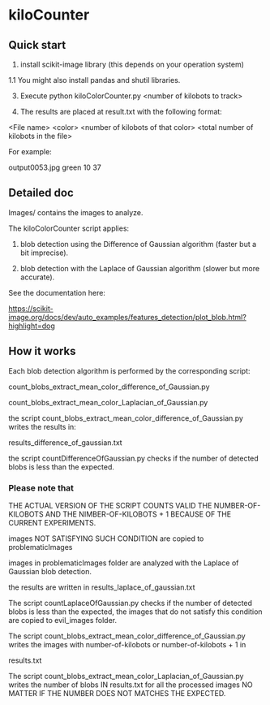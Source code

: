 # kiloCounter 

## Quick start
1. install scikit-image library (this depends on your operation system)

1.1 You might also install pandas and shutil libraries.

3. Execute python kiloColorCounter.py \<number of kilobots to track\>

4. The results are placed at result.txt with the following format:

\<File name\>      \<color\> \<number of kilobots of that color\> \<total number of kilobots in the file\>

For example:

output0053.jpg green 10 37

## Detailed doc

Images/ contains the images to analyze.

The kiloColorCounter script applies:

1. blob detection using the Difference of Gaussian algorithm (faster but a bit imprecise).

2. blob detection with the Laplace of Gaussian algorithm (slower but more accurate).

See the documentation here: 

https://scikit-image.org/docs/dev/auto_examples/features_detection/plot_blob.html?highlight=dog


## How it works

Each blob detection algorithm is performed by the corresponding script:

count_blobs_extract_mean_color_difference_of_Gaussian.py

count_blobs_extract_mean_color_Laplacian_of_Gaussian.py


the script count_blobs_extract_mean_color_difference_of_Gaussian.py writes the results in:

results_difference_of_gaussian.txt

the script countDifferenceOfGaussian.py checks if the number of detected blobs is less than the expected.

### Please note that

THE ACTUAL VERSION OF THE SCRIPT COUNTS VALID THE NUMBER-OF-KILOBOTS AND THE NIMBER-OF-KILOBOTS + 1 BECAUSE OF THE CURRENT EXPERIMENTS.

images NOT SATISFYING SUCH CONDITION are copied to problematicImages

images in problematicImages folder are analyzed with the Laplace of Gaussian blob detection.

the results are written in results_laplace_of_gaussian.txt


The script countLaplaceOfGaussian.py checks if the number of detected blobs is less than the expected, the images that do not satisfy this condition are copied to evil_images folder. 

The script 
count_blobs_extract_mean_color_difference_of_Gaussian.py writes the images with number-of-kilobots or number-of-kilobots + 1 in

results.txt 

The script count_blobs_extract_mean_color_Laplacian_of_Gaussian.py writes the number of blobs IN results.txt for all the processed images NO MATTER IF THE NUMBER DOES NOT MATCHES THE EXPECTED.

